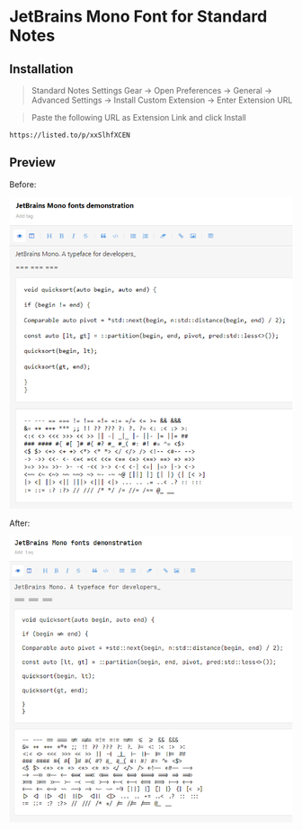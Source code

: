 # JetBrains Mono Font for Standard Notes

## Installation

> Standard Notes Settings Gear -> Open Preferences -> General -> Advanced Settings -> Install Custom Extension -> Enter Extension URL

> Paste the following URL as Extension Link and click Install


```
https://listed.to/p/xxSlhfXCEN
```

## Preview

Before:

<img src="thumbnail/before.png">

After:

<img src="thumbnail/after.png">
